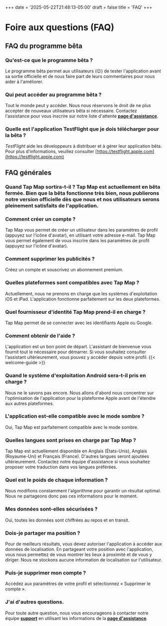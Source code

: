 +++
date = '2025-05-22T21:48:13-05:00'
draft = false
title = 'FAQ'
+++

# Foire aux questions (FAQ)

## FAQ du programme bêta
### Qu'est-ce que le programme bêta ?
Le programme bêta permet aux utilisateurs (😉) de tester l'application avant sa sortie officielle et de nous faire part de leurs commentaires pour nous aider à l'améliorer.

### Qui peut accéder au programme bêta ?
Tout le monde peut y accéder. Nous nous réservons le droit de ne plus accepter de nouveaux utilisateurs bêta si nécessaire. Contactez l'assistance pour vous inscrire sur notre liste d'attente [**page d'assistance**](https://tapmapapp.org/support).

### Quelle est l'application TestFlight que je dois télécharger pour la bêta ?
*TestFlight* aide les développeurs à distribuer et à gérer leur application bêta. Pour plus d'informations, veuillez consulter [https://testflight.apple.com](https://testflight.apple.com)

## FAQ générales

### Quand Tap Map sortira-t-il ? Tap Map est actuellement en bêta fermée. Bien que la bêta fonctionne très bien, nous publierons notre version officielle dès que nous et nos utilisateurs serons pleinement satisfaits de l'application.

### Comment créer un compte ?
Tap Map vous permet de créer un utilisateur dans les paramètres de profil (appuyez sur l'icône d'avatar), en utilisant votre adresse e-mail. Tap Map vous permet également de vous inscrire dans les paramètres de profil (appuyez sur l'icône d'avatar).

### Comment supprimer les publicités ?
Créez un compte et souscrivez un abonnement premium.

### Quelles plateformes sont compatibles avec Tap Map ?
Actuellement, nous ne prenons en charge que les systèmes d'exploitation iOS et iPad. L'application fonctionne parfaitement sur les deux plateformes.

### Quel fournisseur d'identité Tap Map prend-il en charge ?
Tap Map permet de se connecter avec les identifiants Apple ou Google.

### Comment obtenir de l'aide ?
L'application est un bon point de départ. L'assistant de bienvenue vous fournit tout le nécessaire pour démarrer. Si vous souhaitez consulter l'assistant ultérieurement, vous pouvez y accéder depuis votre profil.
{{< welcome-guide >}}

### Quand le système d'exploitation Android sera-t-il pris en charge ?
Nous ne le savons pas encore. Nous allons d'abord nous concentrer sur l'optimisation de l'application pour la plateforme Apple avant de l'étendre aux autres plateformes.

### L'application est-elle compatible avec le mode sombre ? 
Oui, Tap Map est parfaitement compatible avec le mode sombre.

### Quelles langues sont prises en charge par Tap Map ?
Tap Map est actuellement disponible en Anglais (États-Unis), Anglais (Royaume-Uni) et Français (France). D'autres langues seront ajoutées ultérieurement. Contactez notre équipe d'assistance si vous souhaitez proposer votre traduction dans vos langues préférées.

### Quel est le poids de chaque information ?
Nous modifions constamment l'algorithme pour garantir un résultat optimal. Nous ne partageons donc pas ces informations pour le moment.

### Mes données sont-elles sécurisées ?
Oui, toutes les données sont chiffrées au repos et en transit.

### Dois-je partager ma position ?
Pour de meilleurs résultats, vous devez autoriser l'application à accéder aux données de localisation. En partageant votre position avec l'application, vous nous permettez de vous montrer les lieux à proximité et de vous y diriger. Nous ne stockons aucune information de localisation sur l'utilisateur.

### Puis-je supprimer mon compte ?
Accédez aux paramètres de votre profil et sélectionnez « Supprimer le compte ».

### J'ai d'autres questions.
Pour toute autre question, nous vous encourageons à contacter notre équipe [**support**](mailto:support@tapmapapp.org) en utilisant les informations de la [**page d'assistance**](https://tapmapapp.org/support).